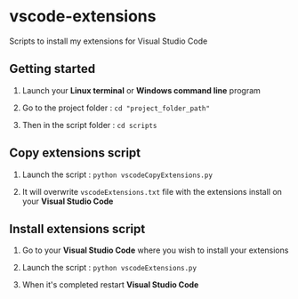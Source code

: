 # vscode-extensions

Scripts to install my extensions for Visual Studio Code

## Getting started

1) Launch your **Linux terminal** or **Windows command line** program

2) Go to the project folder : `cd "project_folder_path"`

3) Then in the script folder : `cd scripts`

## Copy extensions script

1) Launch the script : `python vscodeCopyExtensions.py`

2) It will overwrite `vscodeExtensions.txt` file with the extensions install on your **Visual Studio Code**

## Install extensions script

1) Go to your **Visual Studio Code** where you wish to install your extensions

2) Launch the script : `python vscodeExtensions.py`

3) When it's completed restart **Visual Studio Code**
